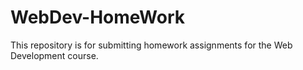 # WebDev-HomeWork

This repository is for submitting homework assignments for the Web Development course.
